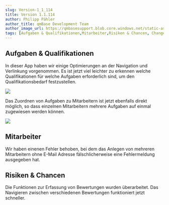 ```yaml
---
slug: Version-1_1_114
title: Version 1.1.114
author: Philipp Pähler
author_title: qmBase Development Team
author_image_url: https://qmbasesupport.blob.core.windows.net/static-assets/img/persons/paehler_round.png
tags: [Aufgaben & Qualifikationen,Mitarbeiter,Risiken & Chancen, Changelog]
---
```

## Aufgaben & Qualifikationen

In dieser App haben wir einige Optimierungen an der Navigation und Verlinkung vorgenommen. Es ist jetzt viel leichter zu erkennen welche Qualifikationen für welche Aufgaben erforderlich sind, um den Qualifikationsbedarf festzustellen.

![](https://caqadmin.blob.core.windows.net/releasenotes/100-images/mceclip0.gif)

Das Zuordnen von Aufgaben zu Mitarbeitern ist jetzt ebenfalls direkt möglich, so dass einzelnen Mitarbeitern mehrere Aufgaben auf einmal zugewiesen werden können.

![](https://caqadmin.blob.core.windows.net/releasenotes/100-images/mceclip0.png)

## Mitarbeiter

Wir haben einenen Fehler behoben, bei dem das Anlegen von mehreren Mitarbeitern ohne E-Mail Adresse fälschlicherweise eine Fehlermeldung ausgegeben hat.

## Risiken & Chancen

Die Funktionen zur Erfassung von Bewertungen wurden überarbeitet. Das Navigieren zwischen verschiedenen Bewertungen funktioniert jetzt schneller.